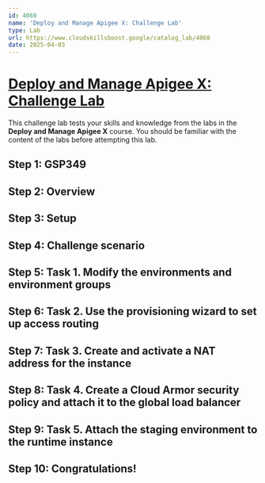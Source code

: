 ```yaml
---
id: 4068
name: 'Deploy and Manage Apigee X: Challenge Lab'
type: Lab
url: https://www.cloudskillsboost.google/catalog_lab/4068
date: 2025-04-03
---
```


# [Deploy and Manage Apigee X: Challenge Lab](https://www.cloudskillsboost.google/catalog_lab/4068)

This challenge lab tests your skills and knowledge from the labs in the <b>Deploy and Manage Apigee X</b> course.  You should be familiar with the content of the labs before attempting this lab.

## Step 1: GSP349

## Step 2: Overview

## Step 3: Setup

## Step 4: Challenge scenario

## Step 5: Task 1. Modify the environments and environment groups

## Step 6: Task 2. Use the provisioning wizard to set up access routing

## Step 7: Task 3. Create and activate a NAT address for the instance

## Step 8: Task 4. Create a Cloud Armor security policy and attach it to the global load balancer

## Step 9: Task 5. Attach the staging environment to the runtime instance

## Step 10: Congratulations!
